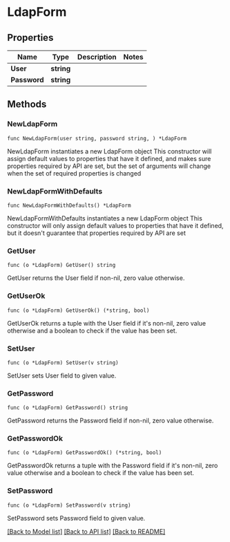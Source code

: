 # LdapForm

## Properties

Name | Type | Description | Notes
------------ | ------------- | ------------- | -------------
**User** | **string** |  | 
**Password** | **string** |  | 

## Methods

### NewLdapForm

`func NewLdapForm(user string, password string, ) *LdapForm`

NewLdapForm instantiates a new LdapForm object
This constructor will assign default values to properties that have it defined,
and makes sure properties required by API are set, but the set of arguments
will change when the set of required properties is changed

### NewLdapFormWithDefaults

`func NewLdapFormWithDefaults() *LdapForm`

NewLdapFormWithDefaults instantiates a new LdapForm object
This constructor will only assign default values to properties that have it defined,
but it doesn't guarantee that properties required by API are set

### GetUser

`func (o *LdapForm) GetUser() string`

GetUser returns the User field if non-nil, zero value otherwise.

### GetUserOk

`func (o *LdapForm) GetUserOk() (*string, bool)`

GetUserOk returns a tuple with the User field if it's non-nil, zero value otherwise
and a boolean to check if the value has been set.

### SetUser

`func (o *LdapForm) SetUser(v string)`

SetUser sets User field to given value.


### GetPassword

`func (o *LdapForm) GetPassword() string`

GetPassword returns the Password field if non-nil, zero value otherwise.

### GetPasswordOk

`func (o *LdapForm) GetPasswordOk() (*string, bool)`

GetPasswordOk returns a tuple with the Password field if it's non-nil, zero value otherwise
and a boolean to check if the value has been set.

### SetPassword

`func (o *LdapForm) SetPassword(v string)`

SetPassword sets Password field to given value.



[[Back to Model list]](../README.md#documentation-for-models) [[Back to API list]](../README.md#documentation-for-api-endpoints) [[Back to README]](../README.md)


